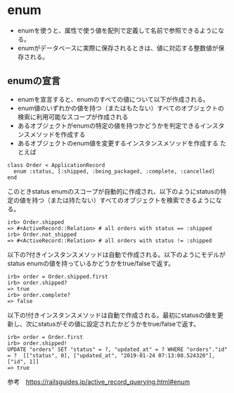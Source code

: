 # enum 
- enumを使うと、属性で使う値を配列で定義して名前で参照できるようになる。
- enumがデータベースに実際に保存されるときは、値に対応する整数値が保存される。

## enumの宣言

- enumを宣言すると、enumのすべての値について以下が作成される。
- enum値のいずれかの値を持つ（またはもたない）すべてのオブジェクトの検索に利用可能なスコープが作成される
- あるオブジェクトがenumの特定の値を持つかどうかを判定できるインスタンスメソッドを作成する
- あるオブジェクトのenum値を変更するインスタンスメソッドを作成する
たとえば
```
class Order < ApplicationRecord
  enum :status, [:shipped, :being_packaged, :complete, :cancelled]
end
```
このときstatus enumのスコープが自動的に作成され、以下のようにstatusの特定の値を持つ（または持たない）すべてのオブジェクトを検索できるようになる。
```
irb> Order.shipped
=> #<ActiveRecord::Relation> # all orders with status == :shipped
irb> Order.not_shipped
=> #<ActiveRecord::Relation> # all orders with status != :shipped
```
以下の?付きインスタンスメソッドは自動で作成される。以下のようにモデルがstatus enumの値を持っているかどうかをtrue/falseで返す。
```
irb> order = Order.shipped.first
irb> order.shipped?
=> true
irb> order.complete?
=> false
```
以下の!付きインスタンスメソッドは自動で作成される。最初にstatusの値を更新し、次にstatusがその値に設定されたかどうかをtrue/falseで返す。
```
irb> order = Order.first
irb> order.shipped!
UPDATE "orders" SET "status" = ?, "updated_at" = ? WHERE "orders"."id" = ?  [["status", 0], ["updated_at", "2019-01-24 07:13:08.524320"], ["id", 1]]
=> true
```
参考　https://railsguides.jp/active_record_querying.html#enum

